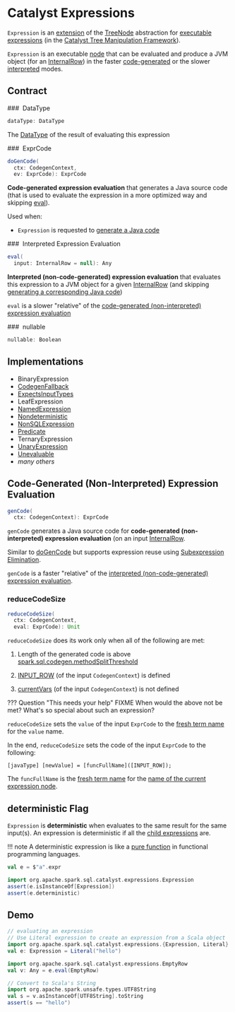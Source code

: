 # Catalyst Expressions

`Expression` is an [extension](#contract) of the [TreeNode](../catalyst/TreeNode.md) abstraction for [executable expressions](#implementations) (in the [Catalyst Tree Manipulation Framework](../catalyst/index.md)).

`Expression` is an executable [node](../catalyst/TreeNode.md) that can be evaluated and produce a JVM object (for an [InternalRow](../InternalRow.md)) in the faster [code-generated](#genCode) or the slower [interpreted](#eval) modes.

## Contract

### <span id="dataType"> DataType

```scala
dataType: DataType
```

The [DataType](../types/DataType.md) of the result of evaluating this expression

### <span id="doGenCode"> ExprCode

```scala
doGenCode(
  ctx: CodegenContext,
  ev: ExprCode): ExprCode
```

**Code-generated expression evaluation** that generates a Java source code (that is used to evaluate the expression in a more optimized way and skipping [eval](#eval)).

Used when:

* `Expression` is requested to [generate a Java code](#genCode)

### <span id="eval"> Interpreted Expression Evaluation

```scala
eval(
  input: InternalRow = null): Any
```

**Interpreted (non-code-generated) expression evaluation** that evaluates this expression to a JVM object for a given [InternalRow](../InternalRow.md) (and skipping [generating a corresponding Java code](#genCode))

`eval` is a slower "relative" of the [code-generated (non-interpreted) expression evaluation](#genCode)

### <span id="nullable"> nullable

```scala
nullable: Boolean
```

## Implementations

* BinaryExpression
* [CodegenFallback](CodegenFallback.md)
* [ExpectsInputTypes](ExpectsInputTypes.md)
* LeafExpression
* [NamedExpression](NamedExpression.md)
* [Nondeterministic](Nondeterministic.md)
* [NonSQLExpression](NonSQLExpression.md)
* [Predicate](Predicate.md)
* TernaryExpression
* [UnaryExpression](UnaryExpression.md)
* [Unevaluable](Unevaluable.md)
* _many others_

## <span id="genCode"> Code-Generated (Non-Interpreted) Expression Evaluation

```scala
genCode(
  ctx: CodegenContext): ExprCode
```

`genCode` generates a Java source code for **code-generated (non-interpreted) expression evaluation** (on an input [InternalRow](../InternalRow.md).

Similar to [doGenCode](#doGenCode) but supports expression reuse using [Subexpression Elimination](../spark-sql-subexpression-elimination.md).

`genCode` is a faster "relative" of the [interpreted (non-code-generated) expression evaluation](#eval).

### <span id="reduceCodeSize"> reduceCodeSize

```scala
reduceCodeSize(
  ctx: CodegenContext,
  eval: ExprCode): Unit
```

`reduceCodeSize` does its work only when all of the following are met:

1. Length of the generated code is above [spark.sql.codegen.methodSplitThreshold](../configuration-properties.md#spark.sql.codegen.methodSplitThreshold)

1. [INPUT_ROW](../whole-stage-code-generation/CodegenContext.md#INPUT_ROW) (of the input `CodegenContext`) is defined

1. [currentVars](../whole-stage-code-generation/CodegenContext.md#currentVars) (of the input `CodegenContext`) is not defined

??? Question "This needs your help"
    FIXME When would the above not be met? What's so special about such an expression?

`reduceCodeSize` sets the `value` of the input `ExprCode` to the [fresh term name](../whole-stage-code-generation/CodegenContext.md#freshName) for the `value` name.

In the end, `reduceCodeSize` sets the code of the input `ExprCode` to the following:

```text
[javaType] [newValue] = [funcFullName]([INPUT_ROW]);
```

The `funcFullName` is the [fresh term name](../whole-stage-code-generation/CodegenContext.md#freshName) for the [name of the current expression node](../catalyst/TreeNode.md#nodeName).

## <span id="deterministic"> deterministic Flag

`Expression` is **deterministic** when evaluates to the same result for the same input(s). An expression is deterministic if all the [child expressions](../catalyst/TreeNode.md#children) are.

!!! note
    A deterministic expression is like a [pure function](https://en.wikipedia.org/wiki/Pure_function) in functional programming languages.

```scala
val e = $"a".expr

import org.apache.spark.sql.catalyst.expressions.Expression
assert(e.isInstanceOf[Expression])
assert(e.deterministic)
```

## Demo

```scala
// evaluating an expression
// Use Literal expression to create an expression from a Scala object
import org.apache.spark.sql.catalyst.expressions.{Expression, Literal}
val e: Expression = Literal("hello")

import org.apache.spark.sql.catalyst.expressions.EmptyRow
val v: Any = e.eval(EmptyRow)

// Convert to Scala's String
import org.apache.spark.unsafe.types.UTF8String
val s = v.asInstanceOf[UTF8String].toString
assert(s == "hello")
```
